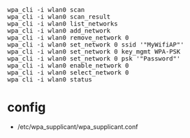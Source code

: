 <pre>
wpa_cli -i wlan0 scan
wpa_cli -i wlan0 scan_result
wpa_cli -i wlan0 list_networks
wpa_cli -i wlan0 add_network
wpa_cli -i wlan0 remove_network 0
wpa_cli -i wlan0 set_network 0 ssid '"MyWifiAP"'
wpa_cli -i wlan0 set_network 0 key_mgmt WPA-PSK
wpa_cli -i wlan0 set_network 0 psk '"Password"'
wpa_cli -i wlan0 enable_network 0
wpa_cli -i wlan0 select_network 0
wpa_cli -i wlan0 status
</pre>

# config
* /etc/wpa_supplicant/wpa_supplicant.conf